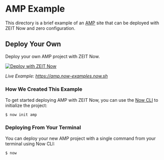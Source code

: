# AMP Example

This directory is a brief example of an [AMP](https://amp.dev/) site that can be deployed with ZEIT Now and zero configuration.

## Deploy Your Own

Deploy your own AMP project with ZEIT Now.

[![Deploy with ZEIT Now](https://zeit.co/button)](https://zeit.co/new/project?template=https://github.com/zeit/now-examples/tree/master/amp)

_Live Example: https://amp.now-examples.now.sh_

### How We Created This Example

To get started deploying AMP with ZEIT Now, you can use the [Now CLI](https://zeit.co/download) to initialize the project:

```shell
$ now init amp
```

### Deploying From Your Terminal

You can deploy your new AMP project with a single command from your terminal using Now CLI:

```shell
$ now
```
